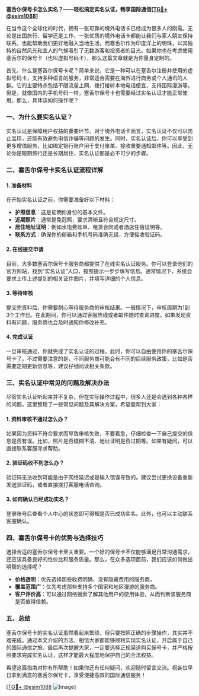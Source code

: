 **塞舌尔保号卡怎么实名？——轻松搞定实名认证，畅享国际通信[[TG💪+ @esim1088](https://t.me/s/esim1088)]**

在当今这个全球化的时代，拥有一张可靠的境外电话卡已经成为很多人的刚需。无论是出国旅行、留学还是工作，一张优质的境外电话卡都能让我们与家人朋友保持联系，也能帮助我们更好地融入当地生活。而塞舌尔作为印度洋上的明珠，以其独特的自然风光和宜人的气候吸引了无数游客和投资者的目光。如果你也在考虑使用塞舌尔的保号卡（也叫虚拟号码卡），那么这篇文章就是为你量身定制的。

首先，什么是塞舌尔保号卡呢？简单来说，它是一种可以在塞舌尔注册并使用的虚拟号码卡，支持多种语言的服务，非常适合需要在海外进行商务或个人通讯的人群。它的主要特点包括不限流量上网、拨打接听本地电话便宜、支持国际漫游等。但是，就像国内的手机号码一样，塞舌尔保号卡也需要经过实名认证才能正常使用。那么，具体该如何操作呢？

### 一、为什么要实名认证？

实名认证是保障用户权益的重要环节。对于境外电话卡而言，实名认证不仅可以防止滥用，还能有效避免电信诈骗等问题的发生。同时，实名认证后，你可以享受到更多增值服务，比如绑定银行账户用于支付账单、接收重要通知邮件等。因此，无论你是短期旅行还是长期居住，实名认证都是必不可少的步骤。

### 二、塞舌尔保号卡实名认证流程详解

#### 1. 准备材料

在开始实名认证之前，你需要准备好以下材料：
- **护照信息**：这是证明你身份的基本文件。
- **近期照片**：通常是免冠照，要求清晰且符合规定尺寸。
- **居住地址证明**：例如水电费账单、租赁合同或者酒店住宿证明等。
- **联系方式**：确保你的邮箱和手机号码准确无误，方便接收验证码。

#### 2. 在线提交申请

目前，大多数塞舌尔保号卡服务商都提供了在线实名认证服务。你可以登录他们的官方网站，找到“实名认证”入口，按照提示一步步填写信息。通常情况下，系统会要求上传上述提到的相关证件图片，并填写详细的个人信息。

#### 3. 等待审核

提交完资料后，你需要耐心等待服务商的审核结果。一般情况下，审核周期为1到3个工作日。在此期间，你可以通过客服热线或者邮件随时查询进度。如果发现资料有问题，服务商也会及时通知你修改补充。

#### 4. 完成认证

一旦审核通过，你就完成了实名认证的过程。此时，你可以自由使用你的塞舌尔保号卡了。不过需要注意的是，不同服务商可能会有不同的后续服务政策，比如是否需要定期更新信息等，建议仔细阅读相关条款。

### 三、实名认证中常见的问题及解决办法

尽管实名认证听起来并不复杂，但在实际操作过程中，很多人还是会遇到各种各样的问题。这里整理了一些常见问题及其解决方案，希望能帮到大家：

#### 1. 资料审核不通过怎么办？

如果因为资料不符合要求而导致审核失败，不要着急，仔细检查一下自己提交的信息是否有误。比如，照片是否模糊不清、地址证明是否过期等。如果有疑问，可以直接联系客服寻求帮助。

#### 2. 验证码收不到怎么办？

验证码无法收到可能是由于网络延迟或是输入错误导致的。建议尝试更换设备重新发送验证码，或者直接拨打客服电话咨询。

#### 3. 如何确认已经成功实名？

登录账号后查看个人中心的状态即可得知是否已成功实名。此外，也可以主动联系客服确认。

### 四、塞舌尔保号卡的优势与选择技巧

选择合适的塞舌尔保号卡至关重要。一个好的保号卡不仅能够满足日常沟通需求，还应该具备良好的性价比和服务质量。那么，在众多选项面前，我们应该如何做出明智的选择呢？

- **价格透明**：优先选择那些收费明确、没有隐藏费用的服务商。
- **覆盖范围广**：优先考虑那些支持多个国家和地区漫游的服务商。
- **客户评价高**：可以通过网络搜索了解其他用户的使用体验，从而判断该服务商是否值得信赖。

### 五、总结

塞舌尔保号卡的实名认证虽然看起来繁琐，但只要按照正确的步骤操作，其实并不难完成。通过本文介绍的方法，相信大家都能够顺利实现实名认证，开启属于自己的国际通信之旅。最后再次提醒大家，一定要选择正规渠道购买保号卡，并严格按照要求完成实名认证，这样才能最大程度地保护自己的合法权益。

希望这篇指南对你有所帮助！如果你还有任何疑问，欢迎随时留言交流。祝各位早日拿到满意的塞舌尔保号卡，享受便捷高效的国际通信服务！

[[TG💪+ @esim1088](https://t.me/s/esim1088) ![Image](https://i.postimg.cc/4NQfJmqS/Snipaste-2025-05-13-00-14-12.png)]